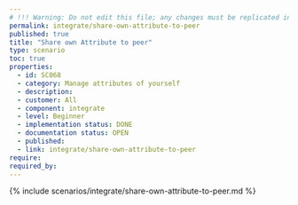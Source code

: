 ```yaml
---
# !!! Warning: Do not edit this file; any changes must be replicated in Excel !!!
permalink: integrate/share-own-attribute-to-peer
published: true
title: "Share own Attribute to peer"
type: scenario
toc: true
properties:
  - id: SC068
  - category: Manage attributes of yourself
  - description:
  - customer: All
  - component: integrate
  - level: Beginner
  - implementation status: DONE
  - documentation status: OPEN
  - published:
  - link: integrate/share-own-attribute-to-peer
require:
required_by:
---
```


{% include scenarios/integrate/share-own-attribute-to-peer.md %}
